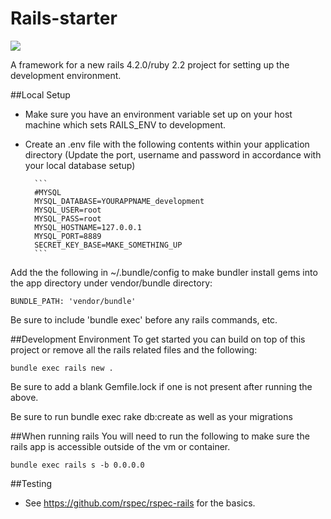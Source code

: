 Rails-starter
=========
<img src="https://travis-ci.org/chiedojohn/rails-starter.svg?branch=master" />

A framework for a new rails 4.2.0/ruby 2.2 project for setting up the development environment.

##Local Setup
- Make sure you have an environment variable set up on your host machine which sets RAILS_ENV to development.
- Create an .env file with the following contents within your application directory (Update the port, username and password in accordance with your local database setup)

        ```
        #MYSQL
        MYSQL_DATABASE=YOURAPPNAME_development
        MYSQL_USER=root
        MYSQL_PASS=root
        MYSQL_HOSTNAME=127.0.0.1
        MYSQL_PORT=8889
        SECRET_KEY_BASE=MAKE_SOMETHING_UP
        ```

Add the the following in ~/.bundle/config to make bundler install gems into the app directory under vendor/bundle directory:

```
BUNDLE_PATH: 'vendor/bundle'
```

Be sure to include 'bundle exec' before any rails commands, etc.

##Development Environment
To get started you can build on top of this project or remove all the rails related files and the following:

```
bundle exec rails new .
```

Be sure to add a blank Gemfile.lock if one is not present after running the above.

Be sure to run bundle exec rake db:create as well as your migrations

##When running rails
You will need to run the following to make sure the rails app is accessible outside of the vm or container.

`bundle exec rails s -b 0.0.0.0`

##Testing
- See https://github.com/rspec/rspec-rails for the basics.
